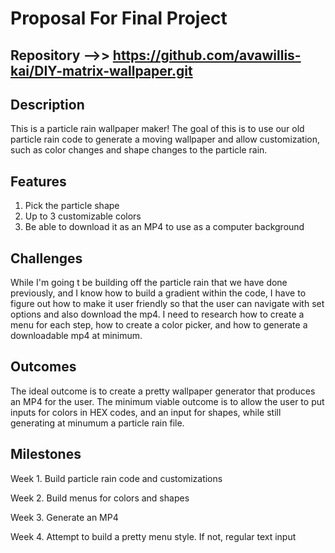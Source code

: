 # Proposal For Final Project 

## Repository -->> https://github.com/avawillis-kai/DIY-matrix-wallpaper.git


## Description 
This is a particle rain wallpaper maker! The goal of this is to use our old particle rain code to generate a moving wallpaper and allow customization, such as color changes and shape changes to the particle rain. 

## Features
1. Pick the particle shape
2. Up to 3 customizable colors
3. Be able to download it as an MP4 to use as a computer background

## Challenges
While I'm going t be building off the particle rain that we have done previously, and I know how to build a gradient within the code, I have to figure out how to make it user friendly so that the user can navigate with set options and also download the mp4. I need to research how to create a menu for each step, how to create a color picker, and how to generate a downloadable mp4 at minimum.


## Outcomes
The ideal outcome is to create a pretty wallpaper generator that produces an MP4 for the user. The minimum viable outcome is to allow the user to put inputs for colors in HEX codes, and an input for shapes, while still generating at minumum a particle rain file.

## Milestones
Week 1. Build particle rain code and customizations

Week 2. Build menus for colors and shapes

Week 3. Generate an MP4

Week 4. Attempt to build a pretty menu style. If not, regular text input

